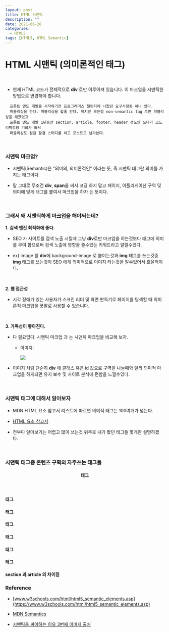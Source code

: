 ```yaml
---
layout: post
title: HTML 시맨틱
description: ""
date: 2021-06-28
categories:
  - HTML5
tags: [HTML5, HTML Semantic]
---
```


# HTML 시맨틱 (의미론적인 태그)

<br/>

- 현재 HTML 코드가 전체적으로 **div** 로만 이루어져 있습니다. 이 마크업을 시맨틱한 방법으로 변경해야 합니다.

```text
  프론트 엔드 개발을 시작하기전 프로그래머스 챌린지에 나왔던 요구사항중 하나 였다.
  퍼블리싱을 한다. 퍼블리싱을 할줄 안다. 했지만 모든걸 non-semantic tag 로만 퍼블리싱을 해왔었고
  프론트 엔드 개발 1년동안 section, article, footer, header 정도만 쓰다가 코드 리펙토링 기회가 와서
  퍼블리싱도 점검 할겸 스터디를 하고 포스트도 남겨본다.
```

<br/>

### 시맨틱 마크업?

- 시맨틱(Semantic)은 "의미의, 의미론적인" 이라는 뜻, 즉 시맨틱 태그란 의미를 가지는 태그이다.

- 말 그대로 무조건 **div**, **span**을 써서 코딩 하지 말고 페이지, 어플리케이션 구역 및 의미에 맞게 태그를 붙여서 마크업을 하자 는 뜻이다.

<br/>

### 그래서 왜 시맨틱하게 마크업을 해야되는데?

**1. 검색 엔진 최적화에 좋다.**

- SEO 가 사이트를 검색 노출 시킬때 그냥 **div**로만 마크업을 하는것보다 태그에 의미를 부여 함으로써 검색 노출에 영향을 줄수있는 키워드라고 알릴수있다.

- ex) image 를 **div**에 background-image 로 붙이는것과 **img** 태그를 쓰는것중 **img** 태그를 쓰는것이 SEO 에게 의미적으로 이미지 라는것을 알수있어서 효율적이다.

<br/>

**2. 웹 접근성**

- 시각 장애가 있는 사용자가 스크린 리더 및 화면 판독기로 페이지를 탐색할 때 의미론적 마크업을 푯말로 사용할 수 있습니다.

<br/>

**3. 가독성이 좋아진다.**

- 다 필요없다. 시맨틱 마크업 과 논 시맨틱 마크업을 비교해 보자.

  - 이미지:

    <img src="{{ site.url }}/assets/image/2021-06-28-html5-semantic/div-soup-vs-semantic-html.png" class="col-12">

- 이미지 처럼 단순히 **div** 에 클래스 혹은 id 값으로 구역을 나눌때와 달리 의미적 마크업을 하게되면 유지 보수 및 사이트 분석에 편함을 느낄수있다.

<br/>

### 시맨틱 태그에 대해서 알아보자

- MDN HTML 요소 참고서 리스트에 따르면 의미적 태그는 100여개가 넘는다.

- [HTML 요소 참고서](https://developer.mozilla.org/ko/docs/Web/HTML/Element)

- 전부다 알아보기는 어렵고 많이 쓰는것 위주로 내가 봤던 태그들 몇개만 설명하겠다.

<br/>

### 시맨틱 태그중 콘텐츠 구획의 자주쓰는 태그들

#### <header> 태그

#### <main> 태그

#### <footer> 태그

#### <nav> 태그

#### <aside> 태그

#### <section> 태그

#### <article> 태그

#### section 과 article 의 차이점

### Reference

- [www.w3schools.com/html/html5_semantic_elements.asp](https://www.w3schools.com/html/html5_semantic_elements.asp)

- [MDN Semantics](https://developer.mozilla.org/ko/docs/Glossary/Semantics)

- [시맨틱을 써야하는 이유 3번째 이미지 출처](https://www.jungledisk.com/blog/2017/12/04/should-i-bother-with-semantic-html/)
